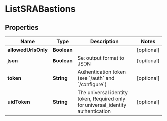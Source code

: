 

# ListSRABastions

## Properties

Name | Type | Description | Notes
------------ | ------------- | ------------- | -------------
**allowedUrlsOnly** | **Boolean** |  |  [optional]
**json** | **Boolean** | Set output format to JSON |  [optional]
**token** | **String** | Authentication token (see &#x60;/auth&#x60; and &#x60;/configure&#x60;) |  [optional]
**uidToken** | **String** | The universal identity token, Required only for universal_identity authentication |  [optional]



